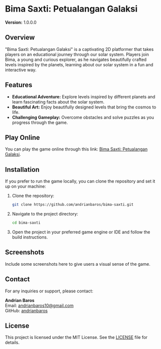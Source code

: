 # Bima Saxti: Petualangan Galaksi

**Version:** 1.0.0.0

## Overview

"Bima Saxti: Petualangan Galaksi" is a captivating 2D platformer that takes players on an educational journey through our solar system. Players join Bima, a young and curious explorer, as he navigates beautifully crafted levels inspired by the planets, learning about our solar system in a fun and interactive way.

## Features

- **Educational Adventure:** Explore levels inspired by different planets and learn fascinating facts about the solar system.
- **Beautiful Art:** Enjoy beautifully designed levels that bring the cosmos to life.
- **Challenging Gameplay:** Overcome obstacles and solve puzzles as you progress through the game.

## Play Online

You can play the game online through this link: [Bima Saxti: Petualangan Galaksi](https://andrianbaros.github.io/BimaSaxti-PetualanganGalaksi/).

## Installation

If you prefer to run the game locally, you can clone the repository and set it up on your machine:

1. Clone the repository:
   ```bash
   git clone https://github.com/andrianbaros/bima-saxti.git
   ```
2. Navigate to the project directory:
   ```bash
   cd bima-saxti
   ```
3. Open the project in your preferred game engine or IDE and follow the build instructions.

## Screenshots

Include some screenshots here to give users a visual sense of the game.

## Contact

For any inquiries or support, please contact:

**Andrian Baros**  
Email: [andrianbaros10@gmail.com](mailto:andrianbaros10@gmail.com)  
GitHub: [andrianbaros](https://github.com/andrianbaros)

## License

This project is licensed under the MIT License. See the [LICENSE](https://github.com/andrianbaros/BimaSaxti-PetualanganGalaksi/blob/main/LICENSE) file for details.
